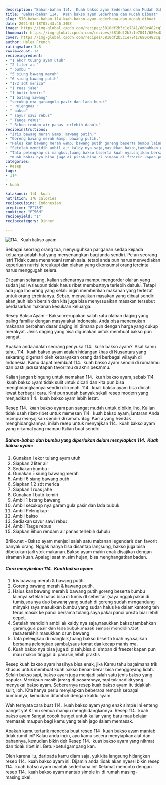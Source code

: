 ```yaml
---
description: "Bahan-bahan 114.  Kuah bakso ayam Sederhana dan Mudah Dibuat"
title: "Bahan-bahan 114.  Kuah bakso ayam Sederhana dan Mudah Dibuat"
slug: 570-bahan-bahan-114-kuah-bakso-ayam-sederhana-dan-mudah-dibuat
date: 2021-04-18T05:43:46.300Z
image: https://img-global.cpcdn.com/recipes/5810df2b5c1e7841/680x482cq70/114-kuah-bakso-ayam-foto-resep-utama.jpg
thumbnail: https://img-global.cpcdn.com/recipes/5810df2b5c1e7841/680x482cq70/114-kuah-bakso-ayam-foto-resep-utama.jpg
cover: https://img-global.cpcdn.com/recipes/5810df2b5c1e7841/680x482cq70/114-kuah-bakso-ayam-foto-resep-utama.jpg
author: Helen French
ratingvalue: 3.8
reviewcount: 14
recipeingredient:
- "1 ekor tulang ayam utuh"
- "2 liter air"
- " bumbu "
- "5 siung bawang merah"
- "6 siung bawang putih"
- "1/2 sdt merica"
- "1 ruas jahe"
- "1 butir kemiri"
- "1 batang bawang"
- "secukup nya garamgula pasir dan lada bubuk"
- " Pelengkap "
- " bakso"
- " sayur sawi rebus"
- " Tauge rebus"
- " Bihun rendam air panas terlebih dahulu"
recipeinstructions:
- "Iris bawang merah &amp; bawang putih."
- "Goreng bawang merah &amp; bawang putih."
- "Halus kan bawang merah &amp; bawang putih goreng beserta bumbu lainnya.setelah halus bisa di tumis dl sebentar (saya nggak pakai di tumis,soalnya duo bawang yang sudah di goreng sudah mengandung minyak) saya masukkan bumbu yang sudah halus ke dalam kantong teh terus masuk ke panci bersama tulang.saya pakai panci presto biar lebih cepet."
- "Setelah mendidih ambil air kaldy nya saja,masukkan bakso,tambahkan garam,gula pasir dan lada bubuk,masak sampai mendidih.test rasa.terakhir masukkan daun bawang."
- "Tata pelengkap di mangkuk,tuang bakso beserta kuah nya.sajikan bersama pelengkap sambal,saus tomat dan kecap manis nya."
- "Kuah bakso nya bisa juga di pisah,bisa di simpan di freezer kapan pun mau makan tinggal di panasin,lebih praktis."
categories:
- Resep
tags:
- 114
- 
- kuah

katakunci: 114  kuah 
nutrition: 176 calories
recipecuisine: Indonesian
preptime: "PT13M"
cooktime: "PT56M"
recipeyield: "1"
recipecategory: Dinner

---
```



![114.  Kuah bakso ayam](https://img-global.cpcdn.com/recipes/5810df2b5c1e7841/680x482cq70/114-kuah-bakso-ayam-foto-resep-utama.jpg)

Sebagai seorang orang tua, menyuguhkan panganan sedap kepada keluarga adalah hal yang menyenangkan bagi anda sendiri. Peran seorang istri Tidak cuma menangani rumah saja, tetapi anda pun harus menyediakan keperluan nutrisi tercukupi dan olahan yang dikonsumsi orang tercinta harus menggugah selera.

Di zaman  sekarang, kalian sebenarnya mampu mengorder olahan yang sudah jadi walaupun tidak harus ribet membuatnya terlebih dahulu. Tetapi ada juga lho orang yang selalu ingin memberikan makanan yang terlezat untuk orang tercintanya. Sebab, menyajikan masakan yang dibuat sendiri akan jauh lebih bersih dan kita juga bisa menyesuaikan masakan tersebut berdasarkan makanan kesukaan keluarga. 

Resep Bakso Ayam - Bakso merupakan salah satu olahan daging yang paling familiar dengan masyarakat Indonesia. Anda bisa menemukan makanan berbahan dasar daging ini dimana pun dengan harga yang cukup merakyat. Jenis daging yang bisa digunakan untuk membuat bakso pun sangat.

Apakah anda adalah seorang penyuka 114.  kuah bakso ayam?. Asal kamu tahu, 114.  kuah bakso ayam adalah hidangan khas di Nusantara yang sekarang digemari oleh kebanyakan orang dari berbagai wilayah di Indonesia. Kamu dapat membuat 114.  kuah bakso ayam sendiri di rumahmu dan pasti jadi santapan favoritmu di akhir pekanmu.

Kalian jangan bingung untuk memakan 114.  kuah bakso ayam, sebab 114.  kuah bakso ayam tidak sulit untuk dicari dan kita pun bisa menghidangkannya sendiri di rumah. 114.  kuah bakso ayam bisa diolah lewat berbagai cara. Kini pun sudah banyak sekali resep modern yang menjadikan 114.  kuah bakso ayam lebih lezat.

Resep 114.  kuah bakso ayam pun sangat mudah untuk dibikin, lho. Kalian tidak usah ribet-ribet untuk memesan 114.  kuah bakso ayam, lantaran Anda mampu menyajikan sendiri di rumah. Bagi Kamu yang hendak menghidangkannya, inilah resep untuk menyajikan 114.  kuah bakso ayam yang nikamat yang mampu Kalian buat sendiri.

<!--inarticleads1-->

##### Bahan-bahan dan bumbu yang diperlukan dalam menyiapkan 114.  Kuah bakso ayam:

1. Gunakan 1 ekor tulang ayam utuh
1. Siapkan 2 liter air
1. Sediakan  bumbu :
1. Gunakan 5 siung bawang merah
1. Ambil 6 siung bawang putih
1. Siapkan 1/2 sdt merica
1. Siapkan 1 ruas jahe
1. Gunakan 1 butir kemiri
1. Ambil 1 batang bawang
1. Ambil secukup nya garam,gula pasir dan lada bubuk
1. Ambil  Pelengkap :
1. Ambil  bakso
1. Sediakan  sayur sawi rebus
1. Ambil  Tauge rebus
1. Siapkan  Bihun rendam air panas terlebih dahulu


Brilio.net - Bakso ayam menjadi salah satu makanan legendaris dan favorit banyak orang. Nggak hanya bisa disantap langsung, bakso juga bisa dibekukan jadi stok makanan. Bakso ayam makin enak disajikan dengan siraman kuah. Apalagi saat musim hujan, bisa menghangatkan badan. 

<!--inarticleads2-->

##### Cara menyiapkan 114.  Kuah bakso ayam:

1. Iris bawang merah &amp; bawang putih.
1. Goreng bawang merah &amp; bawang putih.
1. Halus kan bawang merah &amp; bawang putih goreng beserta bumbu lainnya.setelah halus bisa di tumis dl sebentar (saya nggak pakai di tumis,soalnya duo bawang yang sudah di goreng sudah mengandung minyak) saya masukkan bumbu yang sudah halus ke dalam kantong teh terus masuk ke panci bersama tulang.saya pakai panci presto biar lebih cepet.
1. Setelah mendidih ambil air kaldy nya saja,masukkan bakso,tambahkan garam,gula pasir dan lada bubuk,masak sampai mendidih.test rasa.terakhir masukkan daun bawang.
1. Tata pelengkap di mangkuk,tuang bakso beserta kuah nya.sajikan bersama pelengkap sambal,saus tomat dan kecap manis nya.
1. Kuah bakso nya bisa juga di pisah,bisa di simpan di freezer kapan pun mau makan tinggal di panasin,lebih praktis.


Resep kuah bakso ayam hasilnya bisa enak, jika Kamu tahu bagaimana trik khusus untuk membuat kuah bakso benar-benar bisa menggoyang lidah. Selain bakso sapi, bakso ayam juga menjadi salah satu jenis bakso yang populer. Meskipun masih jarang di pasarannya, tapi tak sedikit yang menyukai bakso ayam. Sebenarnya resep kuah bakso ayam itu tidaklah sulit, loh. Kita hanya perlu menyiapkan beberapa rempah sebagai bumbunya, kemudian ditambah dengan kaldu ayam. 

Wah ternyata cara buat 114.  kuah bakso ayam yang enak simple ini enteng banget ya! Kamu semua mampu menghidangkannya. Resep 114.  kuah bakso ayam Sangat cocok banget untuk kalian yang baru mau belajar memasak maupun bagi kamu yang telah jago dalam memasak.

Apakah kamu tertarik mencoba buat resep 114.  kuah bakso ayam mantab tidak rumit ini? Kalau anda ingin, ayo kamu segera menyiapkan alat dan bahannya, kemudian bikin deh Resep 114.  kuah bakso ayam yang nikmat dan tidak ribet ini. Betul-betul gampang kan. 

Oleh karena itu, daripada kamu diam saja, yuk kita langsung hidangkan resep 114.  kuah bakso ayam ini. Dijamin anda tiidak akan nyesel bikin resep 114.  kuah bakso ayam mantab sederhana ini! Selamat mencoba dengan resep 114.  kuah bakso ayam mantab simple ini di rumah masing-masing,oke!.

